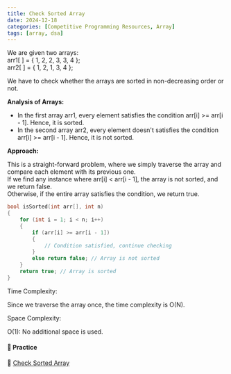 ```yaml
---
title: Check Sorted Array
date: 2024-12-18
categories: [Competitive Programming Resources, Array]
tags: [array, dsa]
---
```


We are given two arrays:\
arr1[ ] = { 1, 2, 2, 3, 3, 4 };\
arr2[ ] = { 1, 2, 1, 3, 4 };

We have to check whether the arrays are sorted in non-decreasing order or not.

**Analysis of Arrays:**

- In the first array arr1, every element satisfies the condition arr[i] >= arr[i - 1]. Hence, it is sorted.
- In the second array arr2, every element doesn't satisfies the condition arr[i] >= arr[i - 1]. Hence, it is not sorted.

**Approach:**

This is a straight-forward problem, where we simply traverse the array and compare each element with its previous one.\
If we find any instance where arr[i] < arr[i - 1], the array is not sorted, and we return false.\
Otherwise, if the entire array satisfies the condition, we return true.

```cpp
bool isSorted(int arr[], int n) 
{
    for (int i = 1; i < n; i++) 
    {
        if (arr[i] >= arr[i - 1]) 
        {
            // Condition satisfied, continue checking
        } 
        else return false; // Array is not sorted
    }
    return true; // Array is sorted
}
```

Time Complexity:

Since we traverse the array once, the time complexity is O(N).

Space Complexity:

O(1): No additional space is used.

#### **🎯 Practice** 

🔗 [Check Sorted Array](https://www.naukri.com/code360/problems/ninja-and-the-sorted-check_6581957)